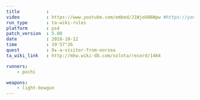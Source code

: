 ```yaml
---
title          :
video          : https://www.youtube.com/embed/J1WjoU86Wpw #https://youtu.be/J1WjoU86Wpw
run_type       : ta-wiki-rules
platform       : ps4
patch_version  : 5.00
date           : 2018-10-12
time           : 19'57"26
quest          : 9★-a-visitor-from-eorzea
ta_wiki_link   : http://mhw.wiki-db.com/solota/record/1464

runners:
    - pochi

weapons:
    - light-bowgun
---
```


